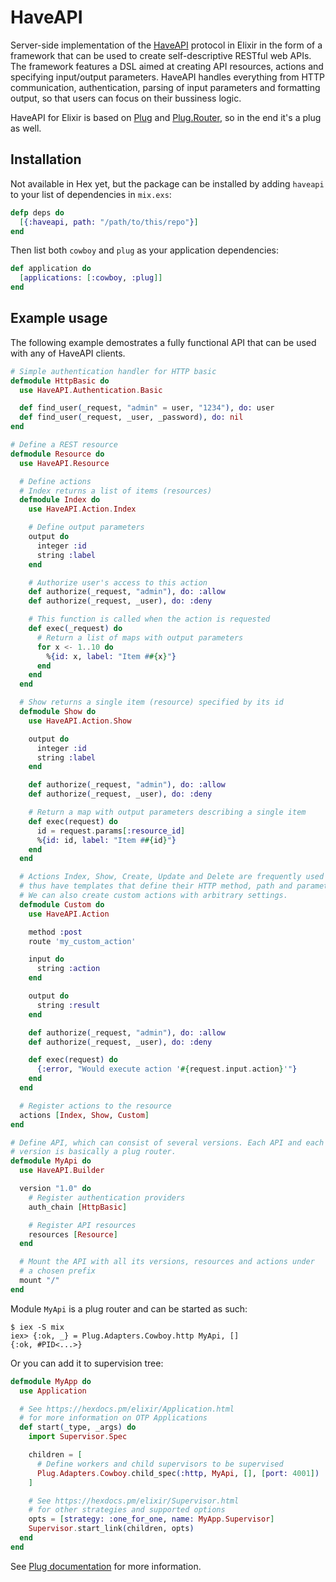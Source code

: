 # HaveAPI
Server-side implementation of the [HaveAPI](https://github.com/vpsfreecz/haveapi)
protocol in Elixir in the form of a framework that can be used to create
self-descriptive RESTful web APIs. The framework features a DSL aimed at
creating API resources, actions and specifying input/output parameters. HaveAPI
handles everything from HTTP communication, authentication, parsing of input
parameters and formatting output, so that users can focus on their bussiness logic.

HaveAPI for Elixir is based on [Plug](https://github.com/elixir-lang/plug) and
[Plug.Router](https://hexdocs.pm/plug/Plug.Router.html#content), so in the end
it's a plug as well.

## Installation

Not available in Hex yet, but the package can be installed by adding `haveapi`
to your list of dependencies in `mix.exs`:

```elixir
defp deps do
  [{:haveapi, path: "/path/to/this/repo"}]
end
```

Then list both `cowboy` and `plug` as your application dependencies:

```elixir
def application do
  [applications: [:cowboy, :plug]]
end
```

## Example usage
The following example demostrates a fully functional API that can be used
with any of HaveAPI clients.

```elixir
# Simple authentication handler for HTTP basic
defmodule HttpBasic do
  use HaveAPI.Authentication.Basic

  def find_user(_request, "admin" = user, "1234"), do: user
  def find_user(_request, _user, _password), do: nil
end

# Define a REST resource
defmodule Resource do
  use HaveAPI.Resource

  # Define actions
  # Index returns a list of items (resources)
  defmodule Index do
    use HaveAPI.Action.Index

    # Define output parameters
    output do
      integer :id
      string :label
    end

    # Authorize user's access to this action
    def authorize(_request, "admin"), do: :allow
    def authorize(_request, _user), do: :deny

    # This function is called when the action is requested
    def exec(_request) do
      # Return a list of maps with output parameters
      for x <- 1..10 do
        %{id: x, label: "Item ##{x}"}
      end
    end
  end

  # Show returns a single item (resource) specified by its id
  defmodule Show do
    use HaveAPI.Action.Show

    output do
      integer :id
      string :label
    end

    def authorize(_request, "admin"), do: :allow
    def authorize(_request, _user), do: :deny

    # Return a map with output parameters describing a single item
    def exec(request) do
      id = request.params[:resource_id]
      %{id: id, label: "Item ##{id}"}
    end
  end

  # Actions Index, Show, Create, Update and Delete are frequently used and
  # thus have templates that define their HTTP method, path and parameters.
  # We can also create custom actions with arbitrary settings.
  defmodule Custom do
    use HaveAPI.Action

    method :post
    route 'my_custom_action'

    input do
      string :action
    end

    output do
      string :result
    end

    def authorize(_request, "admin"), do: :allow
    def authorize(_request, _user), do: :deny

    def exec(request) do
      {:error, "Would execute action '#{request.input.action}'"}
    end
  end

  # Register actions to the resource
  actions [Index, Show, Custom]
end

# Define API, which can consist of several versions. Each API and each
# version is basically a plug router.
defmodule MyApi do
  use HaveAPI.Builder

  version "1.0" do
    # Register authentication providers
    auth_chain [HttpBasic]

    # Register API resources
    resources [Resource]
  end

  # Mount the API with all its versions, resources and actions under
  # a chosen prefix
  mount "/"
end
```

Module `MyApi` is a plug router and can be started as such:

    $ iex -S mix
    iex> {:ok, _} = Plug.Adapters.Cowboy.http MyApi, []
    {:ok, #PID<...>}

Or you can add it to supervision tree:

```elixir
defmodule MyApp do
  use Application

  # See https://hexdocs.pm/elixir/Application.html
  # for more information on OTP Applications
  def start(_type, _args) do
    import Supervisor.Spec

    children = [
      # Define workers and child supervisors to be supervised
      Plug.Adapters.Cowboy.child_spec(:http, MyApi, [], [port: 4001])
    ]

    # See https://hexdocs.pm/elixir/Supervisor.html
    # for other strategies and supported options
    opts = [strategy: :one_for_one, name: MyApp.Supervisor]
    Supervisor.start_link(children, opts)
  end
end
```

See [Plug documentation](https://hexdocs.pm/plug/readme.html) for more
information.
